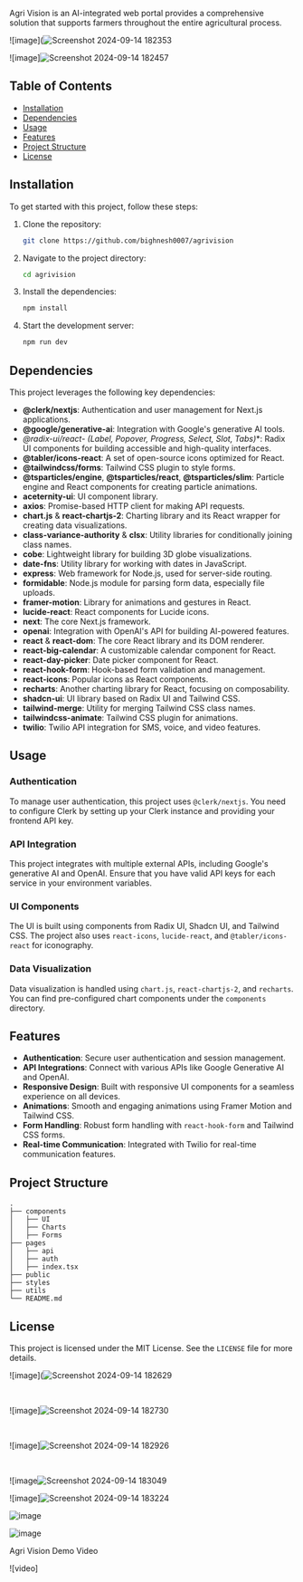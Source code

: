 Agri Vision is an AI-integrated web portal provides a comprehensive solution that supports farmers throughout the entire agricultural process.

![image](![Screenshot 2024-09-14 182353](https://github.com/user-attachments/assets/e1c456d7-8719-4c5c-b410-e0e813a67e3e)


![image]![Screenshot 2024-09-14 182457](https://github.com/user-attachments/assets/8a519ffd-41b3-4880-9a17-5e92a759b6bf)




## Table of Contents

- [Installation](#installation)
- [Dependencies](#dependencies)
- [Usage](#usage)
- [Features](#features)
- [Project Structure](#project-structure)
- [License](#license)

## Installation

To get started with this project, follow these steps:

1. Clone the repository:

   ```bash
   git clone https://github.com/bighnesh0007/agrivision
   ```

2. Navigate to the project directory:

   ```bash
   cd agrivision
   ```

3. Install the dependencies:

   ```bash
   npm install
   ```

4. Start the development server:

   ```bash
   npm run dev
   ```

## Dependencies

This project leverages the following key dependencies:

- **@clerk/nextjs**: Authentication and user management for Next.js applications.
- **@google/generative-ai**: Integration with Google's generative AI tools.
- **@radix-ui/react-* (Label, Popover, Progress, Select, Slot, Tabs)**: Radix UI components for building accessible and high-quality interfaces.
- **@tabler/icons-react**: A set of open-source icons optimized for React.
- **@tailwindcss/forms**: Tailwind CSS plugin to style forms.
- **@tsparticles/engine**, **@tsparticles/react**, **@tsparticles/slim**: Particle engine and React components for creating particle animations.
- **aceternity-ui**: UI component library.
- **axios**: Promise-based HTTP client for making API requests.
- **chart.js** & **react-chartjs-2**: Charting library and its React wrapper for creating data visualizations.
- **class-variance-authority** & **clsx**: Utility libraries for conditionally joining class names.
- **cobe**: Lightweight library for building 3D globe visualizations.
- **date-fns**: Utility library for working with dates in JavaScript.
- **express**: Web framework for Node.js, used for server-side routing.
- **formidable**: Node.js module for parsing form data, especially file uploads.
- **framer-motion**: Library for animations and gestures in React.
- **lucide-react**: React components for Lucide icons.
- **next**: The core Next.js framework.
- **openai**: Integration with OpenAI's API for building AI-powered features.
- **react** & **react-dom**: The core React library and its DOM renderer.
- **react-big-calendar**: A customizable calendar component for React.
- **react-day-picker**: Date picker component for React.
- **react-hook-form**: Hook-based form validation and management.
- **react-icons**: Popular icons as React components.
- **recharts**: Another charting library for React, focusing on composability.
- **shadcn-ui**: UI library based on Radix UI and Tailwind CSS.
- **tailwind-merge**: Utility for merging Tailwind CSS class names.
- **tailwindcss-animate**: Tailwind CSS plugin for animations.
- **twilio**: Twilio API integration for SMS, voice, and video features.

## Usage

### Authentication

To manage user authentication, this project uses `@clerk/nextjs`. You need to configure Clerk by setting up your Clerk instance and providing your frontend API key.

### API Integration

This project integrates with multiple external APIs, including Google's generative AI and OpenAI. Ensure that you have valid API keys for each service in your environment variables.

### UI Components

The UI is built using components from Radix UI, Shadcn UI, and Tailwind CSS. The project also uses `react-icons`, `lucide-react`, and `@tabler/icons-react` for iconography.

### Data Visualization

Data visualization is handled using `chart.js`, `react-chartjs-2`, and `recharts`. You can find pre-configured chart components under the `components` directory.

## Features

- **Authentication**: Secure user authentication and session management.
- **API Integrations**: Connect with various APIs like Google Generative AI and OpenAI.
- **Responsive Design**: Built with responsive UI components for a seamless experience on all devices.
- **Animations**: Smooth and engaging animations using Framer Motion and Tailwind CSS.
- **Form Handling**: Robust form handling with `react-hook-form` and Tailwind CSS forms.
- **Real-time Communication**: Integrated with Twilio for real-time communication features.

## Project Structure

```plaintext
.
├── components
│   ├── UI
│   ├── Charts
│   ├── Forms
├── pages
│   ├── api
│   ├── auth
│   ├── index.tsx
├── public
├── styles
├── utils
└── README.md
```

## License

This project is licensed under the MIT License. See the `LICENSE` file for more details.

![image](![Screenshot 2024-09-14 182629](https://github.com/user-attachments/assets/02b5e000-da53-40ec-8fc3-82956f5704d6)

<br>

![image]![Screenshot 2024-09-14 182730](https://github.com/user-attachments/assets/d57293cd-2d6b-4673-9f90-5924b946dc91)

<br>

![image]![Screenshot 2024-09-14 182926](https://github.com/user-attachments/assets/8f34b012-cf29-4dad-a082-bfdb0f7566a7)

<br>

![image![Screenshot 2024-09-14 183049](https://github.com/user-attachments/assets/cbf436a9-d210-4173-b540-555ab5b23a31)


![image]![Screenshot 2024-09-14 183224](https://github.com/user-attachments/assets/6b750eef-d1b7-4c0f-a3d9-9920d7b1b563)


![image](https://github.com/user-attachments/assets/8873fea0-5f71-4533-a56e-8064f446217c)

![image](https://github.com/user-attachments/assets/be27e20e-0ab2-4024-9a74-9b7f644d4942)

Agri Vision Demo Video

![video]

